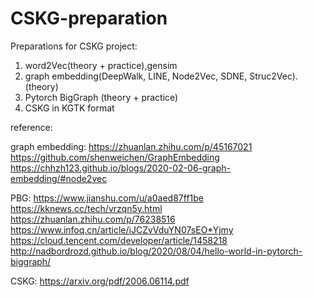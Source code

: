 # CSKG-preparation

Preparations for CSKG project:

1. word2Vec(theory + practice),gensim
2. graph embedding(DeepWalk, LINE, Node2Vec, SDNE, Struc2Vec). (theory)
3. Pytorch BigGraph (theory + practice)
4. CSKG in KGTK format 





reference:


graph embedding:
https://zhuanlan.zhihu.com/p/45167021 <br>
https://github.com/shenweichen/GraphEmbedding <br>
https://chhzh123.github.io/blogs/2020-02-06-graph-embedding/#node2vec<br>


PBG:
https://www.jianshu.com/u/a0aed87ff1be<br>
https://kknews.cc/tech/vrzqn5y.html<br>
https://zhuanlan.zhihu.com/p/76238516<br>
https://www.infoq.cn/article/iJCZvVduYN07sEO*Yjmy<br>
https://cloud.tencent.com/developer/article/1458218<br>
http://nadbordrozd.github.io/blog/2020/08/04/hello-world-in-pytorch-biggraph/<br>



CSKG:
https://arxiv.org/pdf/2006.06114.pdf<br>
